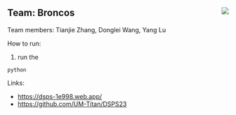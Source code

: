 ## Team: Broncos <img align="right" src="https://user-images.githubusercontent.com/95270677/221381417-168eae3f-0cab-4c93-bdad-7d692ec511f3.png">

Team members: Tianjie Zhang, Donglei Wang, Yang Lu


How to run:
1. run the 

```
python 
```









Links: 
- https://dsps-1e998.web.app/
- https://github.com/UM-Titan/DSPS23


